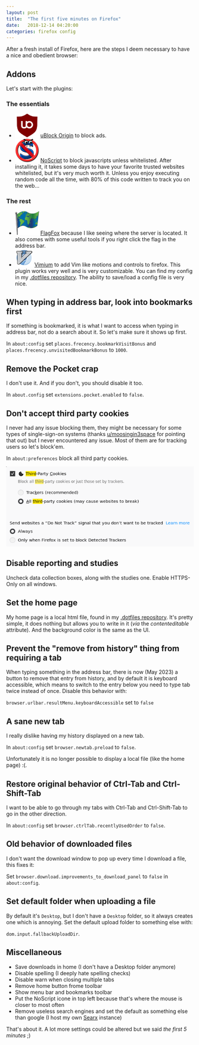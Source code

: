 ```yaml
---
layout: post
title:  "The first five minutes on Firefox"
date:   2018-12-14 04:20:00
categories: firefox config
---
```

After a fresh install of Firefox, here are the steps I deem necessary to have a nice and obedient browser:

## Addons

Let's start with the plugins:

### The essentials
* ![uBlock Origin](/img/ublockorigin.png) [uBlock Origin] to block ads.
* ![NoScript](/img/noscript.png) [NoScript] to block javascripts unless whitelisted. After installing it, it takes some days to have your favorite trusted websites whitelisted, but it's very much worth it. Unless you enjoy executing random code all the time, with 80% of this code written to track you on the web…

### The rest
* ![Flagfox](/img/flagfox.png) [FlagFox] because I like seeing where the server is located. It also comes with some useful tools if you right click the flag in the address bar.
* ![Vimium](/img/vimium.png) [Vimium] to add Vim like motions and controls to firefox. This plugin works very well and is very customizable. You can find my config in my [.dotfiles repository]. The ability to save/load a config file is very nice.

## When typing in address bar, look into bookmarks first

If something is bookmarked, it is what I want to access when typing in address bar, not do a search about it. So let's make sure it shows up first.

In `about:config` set `places.frecency.bookmarkVisitBonus` and `places.frecency.unvisitedBookmarkBonus` to `1000`.

## Remove the Pocket crap

I don't use it. And if you don't, you should disable it too.

In `about.config` set `extensions.pocket.enabled` to `false`.

## Don't accept third party cookies

I never had any issue blocking them, they might be necessary for some types of single-sign-on systems (thanks [u/moosingin3space](https://www.reddit.com/user/moosingin3space) for pointing that out) but I never encountered any issue. Most of them are for tracking users so let's block'em.

In `about:preferences` block all third party cookies.

![cookies](/img/cookies-config.png)

## Disable reporting and studies

Uncheck data collection boxes, along with the studies one. Enable HTTPS-Only on all windows.

## Set the home page

My home page is a local html file, found in my [.dotfiles repository]. It's pretty simple, it does nothing but allows you to write in it (*via* the *contenteditable* attribute). And the background color is the same as the UI.

## Prevent the "remove from history" thing from requiring a tab

When typing something in the address bar, there is now (May 2023) a button to remove that entry from history, and by default it is keyboard accessible, which means to switch to the entry below you need to type tab twice instead of once. Disable this behavior with:

`browser.urlbar.resultMenu.keyboardAccessible` set to `false`

## A sane new tab

I really dislike having my history displayed on a new tab.

In `about:config` set `browser.newtab.preload` to `false`.

Unfortunately it is no longer possible to display a local file (like the home page) :(.

## Restore original behavior of Ctrl-Tab and Ctrl-Shift-Tab

I want to be able to go through my tabs with Ctrl-Tab and Ctrl-Shift-Tab to go in the other direction.

In `about:config` set `browser.ctrlTab.recentlyUsedOrder` to `false`.

## Old behavior of downloaded files

I don't want the download window to pop up every time I download a file, this fixes it:

Set `browser.download.improvements_to_download_panel` to `false` in `about:config`.

## Set default folder when uploading a file

By default it's `Desktop`, but I don't have a `Desktop` folder, so it always creates one which is annoying. Set the default upload folder to something else with:

`dom.input.fallbackUploadDir`.

## Miscellaneous

* Save downloads in home (I don't have a Desktop folder anymore)
* Disable spelling (I deeply hate spelling checks)
* Disable warn when closing multiple tabs
* Remove home button frome toolbar
* Show menu bar and bookmarks toolbar
* Put the NoScript icone in top left because that's where the mouse is closer to most often
* Remove useless search engines and set the default as something else than google (I host my own [Searx] instance)


That's about it. A lot more settings could be altered but we said *the first 5 minutes* ;)

[uBlock Origin]: https://addons.mozilla.org/en-US/firefox/addon/ublock-origin/ 
[NoScript]: https://addons.mozilla.org/en-US/firefox/addon/noscript/
[FlagFox]: https://addons.mozilla.org/en-US/firefox/addon/flagfox/
[Vimium]: https://addons.mozilla.org/en-US/firefox/addon/vimium-ff/
[.dotfiles repository]: https://github.com/NicolasCARPi/.dotfiles/
[Searx]: https://asciimoo.github.io/searx/
